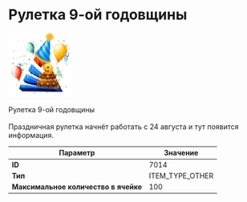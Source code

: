 # Рулетка 9-ой годовщины

![Item Image](../img/7014.webp?raw=true)

Рулетка 9-ой годовщины<br><br>Праздничная рулетка начнёт работать с 24 августа и тут появится информация.


| Параметр | Значение |
|----------|----------|
| **ID** | 7014 |
| **Тип** | ITEM_TYPE_OTHER |
| **Максимальное количество в ячейке** | 100 |

